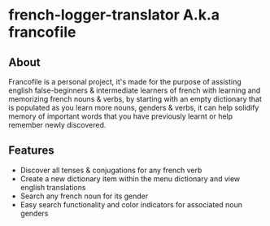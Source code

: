 # french-logger-translator A.k.a francofile

## About
Francofile is a personal project, it's made for the purpose of assisting english false-beginners & intermediate learners of french with learning and memorizing french nouns & verbs, by starting with an empty dictionary that is populated as you learn more nouns, genders & verbs, it can help solidify memory of important words that you have previously learnt or help remember newly discovered. 

## Features
- Discover all tenses & conjugations for any french verb
- Create a new dictionary item within the menu dictionary and view english translations
- Search any french noun for its gender 
- Easy search functionality and color indicators for associated noun genders
